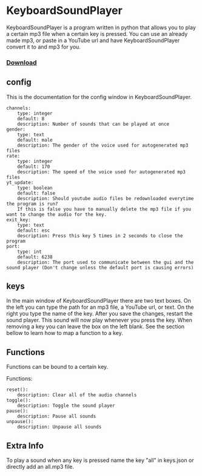 # KeyboardSoundPlayer

KeyboardSoundPlayer is a program written in python that allows you to play a certain mp3 file when a certain key is
pressed. You can use an already made mp3, or paste in a YouTube url and have KeyboardSoundPlayer convert it to and mp3 for you.

### <a href="https://jgltechnologies.com/KeyboardSoundPlayer/download">Download</a>

## config

This is the documentation for the config window in KeyboardSoundPlayer.

    channels:
        type: integer
        default: 8
        description: Number of sounds that can be played at once
    gender:
        type: text
        default: male
        description: The gender of the voice used for autogenerated mp3 files
    rate:
        type: integer
        default: 170
        description: The speed of the voice used for autogenerated mp3 files
    yt_update:
        type: boolean
        default: false
        description: Should youtube audio files be redownloaded everytime the program is run? 
        If this is false you have to manually delete the mp3 file if you want to change the audio for the key.
    exit_key:
        type: text
        default: esc
        description: Press this key 5 times in 2 seconds to close the program
    port:
        type: int
        default: 6238
        description: The port used to communicate between the gui and the sound player (Don't change unless the default port is causing errors) 

## keys

In the main window of KeyboardSoundPlayer there are two text boxes. On the left you can type the path for an mp3 file, a YouTube url, or text.
On the right you type the name of the key. After you save the changes, restart the sound player. This sound will now play whenever you press the key.
When removing a key you can leave the box on the left blank. See the section bellow to learn how to map a function to a key.

## Functions

Functions can be bound to a certain key.

Functions:

    reset():
        description: Clear all of the audio channels
    toggle():
        description: Toggle the sound player
    pause():
        description: Pause all sounds
    unpause():
        description: Unpause all sounds

## Extra Info

To play a sound when any key is pressed name the key "all" in keys.json or directly add an all.mp3 file.
    